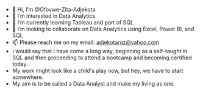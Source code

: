 - 👋 Hi, I’m @Ofovwe-Zita-Adjekota
- 👀 I’m interested in Data Analytics
- 🌱 I’m currently learning Tableau and part of SQL
- 💞️ I’m looking to collaborate on Data Analytics using Excel, Power BI, and SQL 
- 📫 Please reach me on my email: adjekotaroz@yahoo.com
- I would say that I have come a long way, beginning as a self-taught in SQL and then proceeding to attend a bootcamp and becoming certified today.
- My work might look like a child's play now, but hey, we have to start somewhere.
- My aim is to be called a Data Analyst and make my living as one.

<!---
Ofovwe-Zita-Adjekota/Ofovwe-Zita-Adjekota is a ✨ special ✨ repository because its `README.md` (this file) appears on your GitHub profile.
You can click the Preview link to take a look at your changes.
--->
